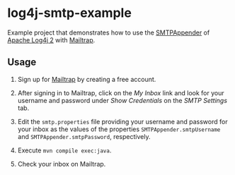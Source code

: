 log4j-smtp-example
==================

Example project that demonstrates how to use the [SMTPAppender](https://logging.apache.org/log4j/2.x/manual/appenders.html#SMTPAppender) of [Apache Log4j 2](http://logging.apache.org/log4j/2.x/) with [Mailtrap](https://mailtrap.io/).

## Usage

1. Sign up for [Mailtrap](https://mailtrap.io/) by creating a free account.

1. After signing in to Mailtrap, click on the _My Inbox_ link and look for your username and password under _Show Credentials_ on the _SMTP Settings_ tab.

1. Edit the `smtp.properties` file providing your username and password for your inbox as the values of the properties `SMTPAppender.smtpUsername` and `SMTPAppender.smtpPassword`, respectively.

1. Execute `mvn compile exec:java`.

1. Check your inbox on Mailtrap.
